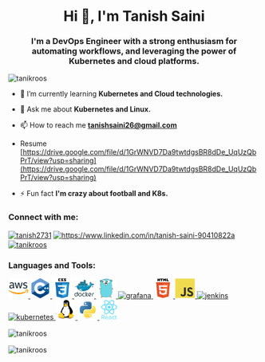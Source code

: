 <h1 align="center">Hi 👋, I'm Tanish Saini</h1>
<h3 align="center">I'm a DevOps Engineer with a strong enthusiasm for automating workflows, and leveraging the power of Kubernetes and cloud platforms.</h3>

<p align="left"> <img src="https://komarev.com/ghpvc/?username=tanikroos&label=Profile%20views&color=0e75b6&style=flat" alt="tanikroos" /> </p>

- 🌱 I’m currently learning **Kubernetes and Cloud technologies.**

- 💬 Ask me about **Kubernetes and Linux.**

- 📫 How to reach me **tanishsaini26@gmail.com**

- Resume [https://drive.google.com/file/d/1GrWNVD7Da9twtdgsBR8dDe_UqUzQbPrT/view?usp=sharing](https://drive.google.com/file/d/1GrWNVD7Da9twtdgsBR8dDe_UqUzQbPrT/view?usp=sharing)

- ⚡ Fun fact **I'm crazy about football and K8s.**

<h3 align="left">Connect with me:</h3>
<p align="left">
<a href="https://twitter.com/tanish2731" target="blank"><img align="center" src="https://raw.githubusercontent.com/rahuldkjain/github-profile-readme-generator/master/src/images/icons/Social/twitter.svg" alt="tanish2731" height="30" width="40" /></a>
<a href="https://linkedin.com/in/https://www.linkedin.com/in/tanish-saini-90410822a" target="blank"><img align="center" src="https://raw.githubusercontent.com/rahuldkjain/github-profile-readme-generator/master/src/images/icons/Social/linked-in-alt.svg" alt="https://www.linkedin.com/in/tanish-saini-90410822a" height="30" width="40" /></a>
<a href="https://www.leetcode.com/tanikroos" target="blank"><img align="center" src="https://raw.githubusercontent.com/rahuldkjain/github-profile-readme-generator/master/src/images/icons/Social/leet-code.svg" alt="tanikroos" height="30" width="40" /></a>
</p>

<h3 align="left">Languages and Tools:</h3>
<p align="left"> <a href="https://aws.amazon.com" target="_blank" rel="noreferrer"> <img src="https://raw.githubusercontent.com/devicons/devicon/master/icons/amazonwebservices/amazonwebservices-original-wordmark.svg" alt="aws" width="40" height="40"/> </a> <a href="https://www.w3schools.com/cpp/" target="_blank" rel="noreferrer"> <img src="https://raw.githubusercontent.com/devicons/devicon/master/icons/cplusplus/cplusplus-original.svg" alt="cplusplus" width="40" height="40"/> </a> <a href="https://www.w3schools.com/css/" target="_blank" rel="noreferrer"> <img src="https://raw.githubusercontent.com/devicons/devicon/master/icons/css3/css3-original-wordmark.svg" alt="css3" width="40" height="40"/> </a> <a href="https://www.docker.com/" target="_blank" rel="noreferrer"> <img src="https://raw.githubusercontent.com/devicons/devicon/master/icons/docker/docker-original-wordmark.svg" alt="docker" width="40" height="40"/> </a> <a href="https://golang.org" target="_blank" rel="noreferrer"> <img src="https://raw.githubusercontent.com/devicons/devicon/master/icons/go/go-original.svg" alt="go" width="40" height="40"/> </a> <a href="https://grafana.com" target="_blank" rel="noreferrer"> <img src="https://www.vectorlogo.zone/logos/grafana/grafana-icon.svg" alt="grafana" width="40" height="40"/> </a> <a href="https://www.w3.org/html/" target="_blank" rel="noreferrer"> <img src="https://raw.githubusercontent.com/devicons/devicon/master/icons/html5/html5-original-wordmark.svg" alt="html5" width="40" height="40"/> </a> <a href="https://developer.mozilla.org/en-US/docs/Web/JavaScript" target="_blank" rel="noreferrer"> <img src="https://raw.githubusercontent.com/devicons/devicon/master/icons/javascript/javascript-original.svg" alt="javascript" width="40" height="40"/> </a> <a href="https://www.jenkins.io" target="_blank" rel="noreferrer"> <img src="https://www.vectorlogo.zone/logos/jenkins/jenkins-icon.svg" alt="jenkins" width="40" height="40"/> </a> <a href="https://kubernetes.io" target="_blank" rel="noreferrer"> <img src="https://www.vectorlogo.zone/logos/kubernetes/kubernetes-icon.svg" alt="kubernetes" width="40" height="40"/> </a> <a href="https://www.linux.org/" target="_blank" rel="noreferrer"> <img src="https://raw.githubusercontent.com/devicons/devicon/master/icons/linux/linux-original.svg" alt="linux" width="40" height="40"/> </a> <a href="https://www.python.org" target="_blank" rel="noreferrer"> <img src="https://raw.githubusercontent.com/devicons/devicon/master/icons/python/python-original.svg" alt="python" width="40" height="40"/> </a> <a href="https://reactjs.org/" target="_blank" rel="noreferrer"> <img src="https://raw.githubusercontent.com/devicons/devicon/master/icons/react/react-original-wordmark.svg" alt="react" width="40" height="40"/> </a> </p>

<p><img align="center" src="https://github-readme-stats.vercel.app/api/top-langs?username=tanikroos&show_icons=true&locale=en&layout=compact" alt="tanikroos" /></p>

<p><img align="center" src="https://github-readme-streak-stats.herokuapp.com/?user=tanikroos&" alt="tanikroos" /></p>
